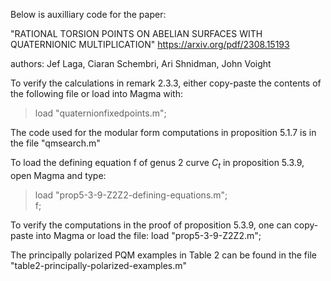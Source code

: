 Below is auxilliary code for the paper: 

"RATIONAL TORSION POINTS ON ABELIAN SURFACES WITH QUATERNIONIC MULTIPLICATION" 
https://arxiv.org/pdf/2308.15193

authors: Jef Laga, Ciaran Schembri, Ari Shnidman, John Voight

To verify the calculations in remark 2.3.3, either copy-paste the contents of the following file or load into Magma with:

> load "quaternionfixedpoints.m";

The code used for the modular form computations in proposition 5.1.7 is in the file "qmsearch.m"

To load the defining equation f of genus 2 curve $C_t$ in proposition 5.3.9, open Magma and type:

> load "prop5-3-9-Z2Z2-defining-equations.m"; <br />
> f;

To verify the computations in the proof of proposition 5.3.9, one can copy-paste into Magma or load the file:
load "prop5-3-9-Z2Z2.m";

The principally polarized PQM examples in Table 2 can be found in the file "table2-principally-polarized-examples.m"


